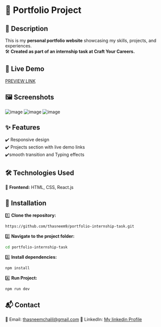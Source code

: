# 🚀 Portfolio Project  

## 📌 Description  
This is my **personal portfolio website** showcasing my skills, projects, and experiences.  
🛠️ **Created as part of an internship task at Craft Your Careers.**  
## 🔗 Live Demo
[PREVIEW LINK](https://thasneem9.github.io/portfolio-internship-task/)


## 🖼️ Screenshots
![image](https://github.com/user-attachments/assets/664a298c-10c9-4fd1-b4db-25630a31173b)
![image](https://github.com/user-attachments/assets/86e4de55-6f7d-490c-8477-5b224d23130a)
![image](https://github.com/user-attachments/assets/c156a354-91d4-4c26-9358-c989435af0b7)


## ✨ Features  
✔️ Responsive design  
✔️ Projects section with live demo links  
✔️smooth transition and Typing effects

## 🛠️ Technologies Used  
🔹 **Frontend:** HTML, CSS, React.js

## 🚀 Installation  
1️⃣ **Clone the repository:**  
   ```sh
https://github.com/thasneem9/portfolio-internship-task.git
```
2️⃣ **Navigate to the project folder:**  
  ```sh
cd portfolio-internship-task
```
3️⃣  **Install dependencies:**
```sh
npm install
```
 4️⃣ **Run Project:**
```sh
npm run dev
```

## 📬 Contact
📧 Email: thasneemchalil@gmail.com
🔗 LinkedIn: [My linkedin Profile](https://www.linkedin.com/in/thasneem-c-a70a75206/)

